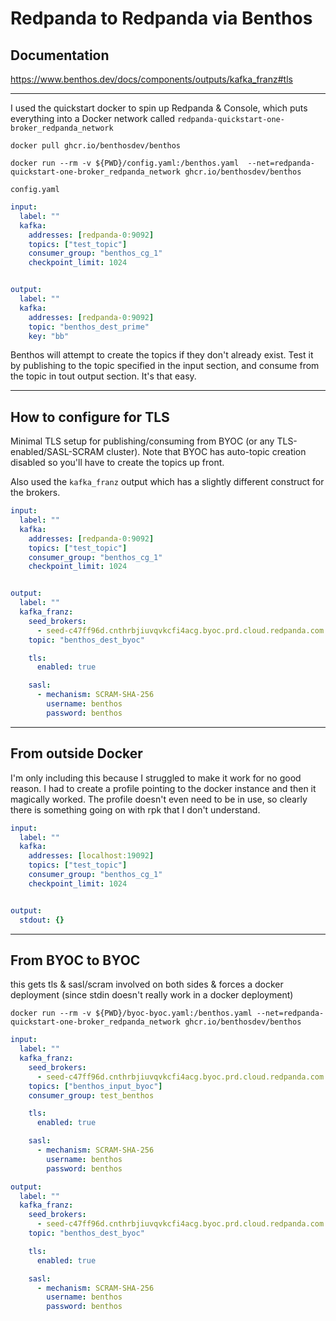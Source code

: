 # Redpanda to Redpanda via Benthos

## Documentation

https://www.benthos.dev/docs/components/outputs/kafka_franz#tls


---

I used the quickstart docker to spin up Redpanda & Console, which puts everything into a Docker network called `redpanda-quickstart-one-broker_redpanda_network`


```
docker pull ghcr.io/benthosdev/benthos
```

```
docker run --rm -v ${PWD}/config.yaml:/benthos.yaml  --net=redpanda-quickstart-one-broker_redpanda_network ghcr.io/benthosdev/benthos
```




`config.yaml`

```yaml
input:
  label: ""
  kafka:
    addresses: [redpanda-0:9092]
    topics: ["test_topic"]
    consumer_group: "benthos_cg_1"
    checkpoint_limit: 1024


output:
  label: ""
  kafka:
    addresses: [redpanda-0:9092]
    topic: "benthos_dest_prime"
    key: "bb"
```

Benthos will attempt to create the topics if they don't already exist.   Test it by publishing to the topic specified in the input section, and consume from the topic in tout output section.  It's that easy.

----

## How to configure for TLS

Minimal TLS setup for publishing/consuming from BYOC (or any TLS-enabled/SASL-SCRAM cluster).  Note that BYOC has auto-topic creation disabled so you'll have to create the topics up front.

Also used the `kafka_franz` output which has a slightly different construct for the brokers.


```yaml
input:
  label: ""
  kafka:
    addresses: [redpanda-0:9092]
    topics: ["test_topic"]
    consumer_group: "benthos_cg_1"
    checkpoint_limit: 1024


output:
  label: ""
  kafka_franz:
    seed_brokers:
      - seed-c47ff96d.cnthrbjiuvqvkcfi4acg.byoc.prd.cloud.redpanda.com:9092
    topic: "benthos_dest_byoc"

    tls:
      enabled: true

    sasl:
      - mechanism: SCRAM-SHA-256
        username: benthos
        password: benthos
```

---

## From outside Docker 

I'm only including this because I struggled to make it work for no good reason.   I had to create a profile pointing to the docker instance and then it magically worked.  The profile doesn't even need to be in use, so clearly there is something going on with rpk that I don't understand.

```yaml
input:
  label: ""
  kafka:
    addresses: [localhost:19092]
    topics: ["test_topic"]
    consumer_group: "benthos_cg_1"
    checkpoint_limit: 1024


output:
  stdout: {}
```


---

## From BYOC to BYOC

this gets tls & sasl/scram involved on both sides & forces a docker deployment (since stdin doesn't really work in a docker deployment)

```console
docker run --rm -v ${PWD}/byoc-byoc.yaml:/benthos.yaml --net=redpanda-quickstart-one-broker_redpanda_network ghcr.io/benthosdev/benthos
```


```yaml
input:
  label: ""
  kafka_franz:
    seed_brokers:
      - seed-c47ff96d.cnthrbjiuvqvkcfi4acg.byoc.prd.cloud.redpanda.com:9092
    topics: ["benthos_input_byoc"]
    consumer_group: test_benthos

    tls:
      enabled: true

    sasl:
      - mechanism: SCRAM-SHA-256
        username: benthos
        password: benthos

output:
  label: ""
  kafka_franz:
    seed_brokers:
      - seed-c47ff96d.cnthrbjiuvqvkcfi4acg.byoc.prd.cloud.redpanda.com:9092
    topic: "benthos_dest_byoc"

    tls:
      enabled: true

    sasl:
      - mechanism: SCRAM-SHA-256
        username: benthos
        password: benthos
```
